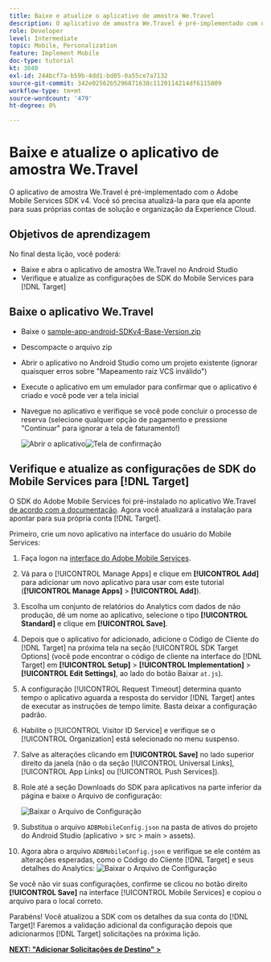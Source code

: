 ```yaml
---
title: Baixe e atualize o aplicativo de amostra We.Travel
description: O aplicativo de amostra We.Travel é pré-implementado com o Adobe Mobile Services SDK v4. Você só precisa atualizá-la para que ela aponte para suas próprias contas de solução e organização da Experience Cloud.
role: Developer
level: Intermediate
topic: Mobile, Personalization
feature: Implement Mobile
doc-type: tutorial
kt: 3040
exl-id: 244bcf7a-b59b-4dd1-bd05-0a55ce7a7132
source-git-commit: 342e02562b5296871638c1120114214df6115809
workflow-type: tm+mt
source-wordcount: '479'
ht-degree: 0%

---
```


# Baixe e atualize o aplicativo de amostra We.Travel

O aplicativo de amostra We.Travel é pré-implementado com o Adobe Mobile Services SDK v4. Você só precisa atualizá-la para que ela aponte para suas próprias contas de solução e organização da Experience Cloud.

## Objetivos de aprendizagem

No final desta lição, você poderá:

* Baixe e abra o aplicativo de amostra We.Travel no Android Studio
* Verifique e atualize as configurações de SDK do Mobile Services para [!DNL Target]

## Baixe o aplicativo We.Travel

* Baixe o [sample-app-android-SDKv4-Base-Version.zip](assets/sample-app-android-SDKv4-Base-Version.zip)
* Descompacte o arquivo zip
* Abrir o aplicativo no Android Studio como um projeto existente (ignorar quaisquer erros sobre &quot;Mapeamento raiz VCS inválido&quot;)
* Execute o aplicativo em um emulador para confirmar que o aplicativo é criado e você pode ver a tela inicial
* Navegue no aplicativo e verifique se você pode concluir o processo de reserva (selecione qualquer opção de pagamento e pressione &quot;Continuar&quot; para ignorar a tela de faturamento!)

  ![Abrir o aplicativo](assets/wetravel_homeScreen.png)![Tela de confirmação](assets/wetravel_confirmationScreen.png)

## Verifique e atualize as configurações de SDK do Mobile Services para [!DNL Target]

O SDK do Adobe Mobile Services foi pré-instalado no aplicativo We.Travel [de acordo com a documentação](https://experienceleague.adobe.com/docs/mobile-services/android/getting-started-android/requirements.html?lang=en). Agora você atualizará a instalação para apontar para sua própria conta [!DNL Target].

Primeiro, crie um novo aplicativo na interface do usuário do Mobile Services:

1. Faça logon na [interface do Adobe Mobile Services](https://mobilemarketing.adobe.com/).
1. Vá para o [!UICONTROL Manage Apps] e clique em **[!UICONTROL Add]** para adicionar um novo aplicativo para usar com este tutorial (**[!UICONTROL Manage Apps]** > **[!UICONTROL Add]**).
1. Escolha um conjunto de relatórios do Analytics com dados de não produção, dê um nome ao aplicativo, selecione o tipo **[!UICONTROL Standard]** e clique em **[!UICONTROL Save]**.
1. Depois que o aplicativo for adicionado, adicione o Código de Cliente do [!DNL Target] na próxima tela na seção [!UICONTROL SDK Target Options] (você pode encontrar o código de cliente na interface do [!DNL Target] em **[!UICONTROL Setup]** > **[!UICONTROL Implementation]** > **[!UICONTROL Edit Settings]**, ao lado do botão Baixar `at.js`).
1. A configuração [!UICONTROL Request Timeout] determina quanto tempo o aplicativo aguarda a resposta do servidor [!DNL Target] antes de executar as instruções de tempo limite. Basta deixar a configuração padrão.
1. Habilite o [!UICONTROL Visitor ID Service] e verifique se o [!UICONTROL Organization] está selecionado no menu suspenso.
1. Salve as alterações clicando em **[!UICONTROL Save]** no lado superior direito da janela (não o da seção [!UICONTROL Universal Links], [!UICONTROL App Links] ou [!UICONTROL Push Services]).
1. Role até a seção Downloads do SDK para aplicativos na parte inferior da página e baixe o Arquivo de configuração:

   ![Baixar o Arquivo de Configuração](assets/config_file.jpg)

1. Substitua o arquivo `ADBMobileConfig.json` na pasta de ativos do projeto do Android Studio (aplicativo > src > main > assets).

1. Agora abra o arquivo `ADBMobileConfig.json` e verifique se ele contém as alterações esperadas, como o Código do Cliente [!DNL Target] e seus detalhes do Analytics:
   ![Baixar o Arquivo de Configuração](assets/client_code.jpg)

Se você não vir suas configurações, confirme se clicou no botão direito **[!UICONTROL Save]** na interface [!UICONTROL Mobile Services] e copiou o arquivo para o local correto.

Parabéns! Você atualizou a SDK com os detalhes da sua conta do [!DNL Target]! Faremos a validação adicional da configuração depois que adicionarmos [!DNL Target] solicitações na próxima lição.

**[NEXT: &quot;Adicionar Solicitações de Destino&quot; >](add-requests.md)**

